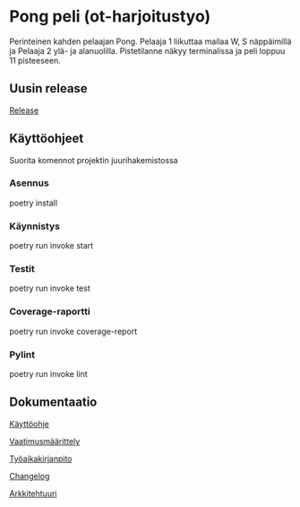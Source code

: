 # Pong peli (ot-harjoitustyo)

Perinteinen kahden pelaajan Pong. Pelaaja 1 liikuttaa mailaa W, S näppäimillä ja Pelaaja 2 ylä- ja alanuolilla. Pistetilanne näkyy terminalissa ja peli loppuu 11 pisteeseen.

## Uusin release

[Release](https://github.com/katajak/ot-harjoitustyo/releases/tag/viikko5)

## Käyttöohjeet

Suorita komennot projektin juurihakemistossa

### Asennus

poetry install

### Käynnistys

poetry run invoke start

### Testit

poetry run invoke test

### Coverage-raportti

poetry run invoke coverage-report

### Pylint

poetry run invoke lint

## Dokumentaatio

[Käyttöohje](https://github.com/katajak/ot-harjoitustyo/blob/master/dokumentaatio/kayttoohje.md)

[Vaatimusmäärittely](https://github.com/katajak/ot-harjoitustyo/blob/master/dokumentaatio/vaatimusmaarittely.md)

[Työaikakirjanpito](https://github.com/katajak/ot-harjoitustyo/blob/master/dokumentaatio/tyoaikakirjanpito.md)

[Changelog](https://github.com/katajak/ot-harjoitustyo/blob/master/dokumentaatio/changelog.md)

[Arkkitehtuuri](https://github.com/katajak/ot-harjoitustyo/blob/master/dokumentaatio/arkkitehtuuri.md)
